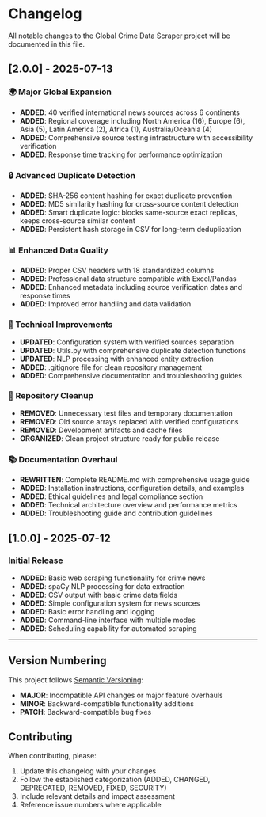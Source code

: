 # Changelog

All notable changes to the Global Crime Data Scraper project will be documented in this file.

## [2.0.0] - 2025-07-13

### 🌍 Major Global Expansion
- **ADDED**: 40 verified international news sources across 6 continents
- **ADDED**: Regional coverage including North America (16), Europe (6), Asia (5), Latin America (2), Africa (1), Australia/Oceania (4)
- **ADDED**: Comprehensive source testing infrastructure with accessibility verification
- **ADDED**: Response time tracking for performance optimization

### 🔒 Advanced Duplicate Detection
- **ADDED**: SHA-256 content hashing for exact duplicate prevention
- **ADDED**: MD5 similarity hashing for cross-source content detection
- **ADDED**: Smart duplicate logic: blocks same-source exact replicas, keeps cross-source similar content
- **ADDED**: Persistent hash storage in CSV for long-term deduplication

### 📊 Enhanced Data Quality
- **ADDED**: Proper CSV headers with 18 standardized columns
- **ADDED**: Professional data structure compatible with Excel/Pandas
- **ADDED**: Enhanced metadata including source verification dates and response times
- **ADDED**: Improved error handling and data validation

### 🔧 Technical Improvements
- **UPDATED**: Configuration system with verified sources separation
- **UPDATED**: Utils.py with comprehensive duplicate detection functions
- **UPDATED**: NLP processing with enhanced entity extraction
- **ADDED**: .gitignore file for clean repository management
- **ADDED**: Comprehensive documentation and troubleshooting guides

### 🧹 Repository Cleanup
- **REMOVED**: Unnecessary test files and temporary documentation
- **REMOVED**: Old source arrays replaced with verified configurations
- **REMOVED**: Development artifacts and cache files
- **ORGANIZED**: Clean project structure ready for public release

### 📚 Documentation Overhaul
- **REWRITTEN**: Complete README.md with comprehensive usage guide
- **ADDED**: Installation instructions, configuration details, and examples
- **ADDED**: Ethical guidelines and legal compliance section
- **ADDED**: Technical architecture overview and performance metrics
- **ADDED**: Troubleshooting guide and contribution guidelines

## [1.0.0] - 2025-07-12

### Initial Release
- **ADDED**: Basic web scraping functionality for crime news
- **ADDED**: spaCy NLP processing for data extraction
- **ADDED**: CSV output with basic crime data fields
- **ADDED**: Simple configuration system for news sources
- **ADDED**: Basic error handling and logging
- **ADDED**: Command-line interface with multiple modes
- **ADDED**: Scheduling capability for automated scraping

---

## Version Numbering

This project follows [Semantic Versioning](https://semver.org/):
- **MAJOR**: Incompatible API changes or major feature overhauls
- **MINOR**: Backward-compatible functionality additions
- **PATCH**: Backward-compatible bug fixes

## Contributing

When contributing, please:
1. Update this changelog with your changes
2. Follow the established categorization (ADDED, CHANGED, DEPRECATED, REMOVED, FIXED, SECURITY)
3. Include relevant details and impact assessment
4. Reference issue numbers where applicable
